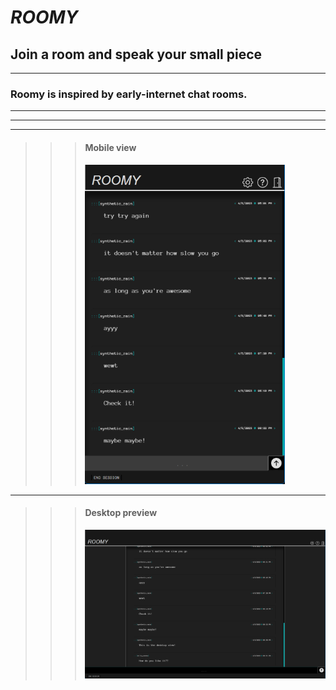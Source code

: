 # _ROOMY_

## **Join a room and speak your small piece**

---

### Roomy is inspired by early-internet chat rooms.

---

---

---

> > > #### Mobile view
> > >
> > > ![Mobile View](./assets/readme/mobile-view.png)

---

> > > #### Desktop preview
> > >
> > > ![Desktop/Large View](./assets/readme/desktop-view.png)
